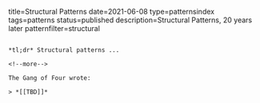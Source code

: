 title=Structural Patterns
date=2021-06-08
type=patternsindex
tags=patterns
status=published
description=Structural Patterns, 20 years later
patternfilter=structural
~~~~~~

*tl;dr* Structural patterns ...

<!--more-->

The Gang of Four wrote:

> *[[TBD]]*


